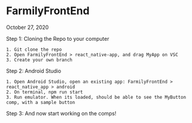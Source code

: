 # FarmilyFrontEnd

October 27, 2020

  Step 1: Cloning the Repo to your computer

    1. Git clone the repo
    2. Open FarmilyFrontEnd > react_native-app, and drag MyApp on VSC 
    3. Create your own branch

  Step 2: Android Studio

    1. Open Android Studio, open an existing app: FarmilyFrontEnd > react_native_app > android
    2. On terminal, npm run start
    3. Run emulator. When its loaded, should be able to see the MyButton comp, with a sample button

  Step 3: And now start working on the comps!
